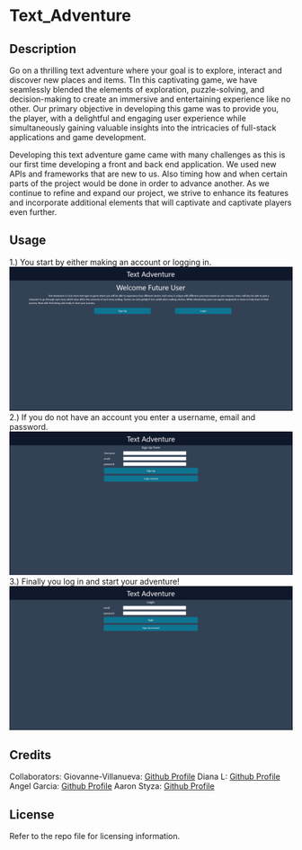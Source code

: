 # Text_Adventure
## Description


Go on a thrilling text adventure where your goal is to explore, interact and discover new places and items. TIn this captivating game, we have seamlessly blended the elements of exploration, puzzle-solving, and decision-making to create an immersive and entertaining experience like no other. Our primary objective in developing this game was to provide you, the player, with a delightful and engaging user experience while simultaneously gaining valuable insights into the intricacies of full-stack applications and game development.


Developing this text adventure game came with many challenges as this is our first time developing a front and back end application. We used new APIs and frameworks that are new to us. Also timing how and when certain parts of the project would be done in order to advance another. As we continue to refine and expand our project, we strive to enhance its features and incorporate additional elements that will captivate and captivate players even further.


## Usage
1.) You start by either making an account or logging in.
![Step 1](assets/screenshots/image.png)
2.) If you do not have an account you enter a username, email and password.
![Step 2](assets/screenshots/image%20(2).png)
3.) Finally you log in and start your adventure!
![Step 3](/assets/screenshots/image%20(1).png)




## Credits


Collaborators:
Giovanne-Villanueva: [Github Profile](https://github.com/Giovanne-Villanueva)
Diana L: [Github Profile](https://github.com/dianalukove)
Angel Garcia: [Github Profile](https://github.com/angelg12345)
Aaron Styza: [Github Profile](https://github.com/ajstyza)


## License


Refer to the repo file for licensing information.






